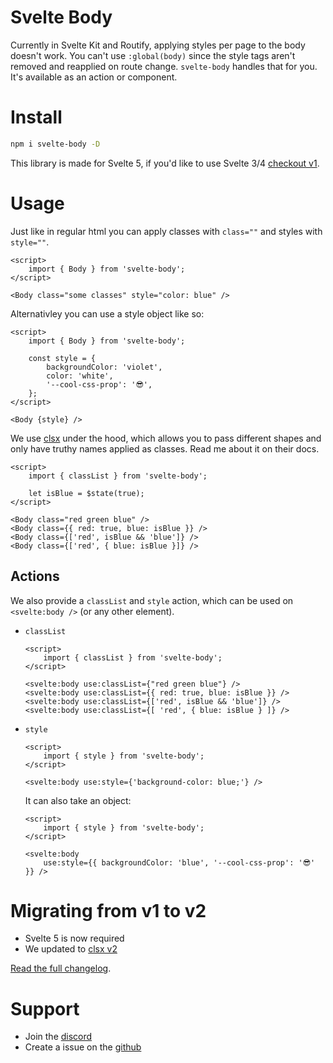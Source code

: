 # Svelte Body

Currently in Svelte Kit and Routify, applying styles per page to the body doesn't work. You can't use `:global(body)` since the style tags aren't removed and reapplied on route change. `svelte-body` handles that for you. It's available as an action or component.

# Install

```bash
npm i svelte-body -D
```

This library is made for Svelte 5, if you'd like to use Svelte 3/4 [checkout v1](https://www.npmjs.com/package/svelte-body/v/1.4.0).

# Usage

Just like in regular html you can apply classes with `class=""` and styles with `style=""`.

```svelte
<script>
	import { Body } from 'svelte-body';
</script>

<Body class="some classes" style="color: blue" />
```

Alternativley you can use a style object like so:

```svelte
<script>
	import { Body } from 'svelte-body';

	const style = {
		backgroundColor: 'violet',
		color: 'white',
		'--cool-css-prop': '😎',
	};
</script>

<Body {style} />
```

We use [clsx](https://github.com/lukeed/clsx) under the hood, which allows you to pass different shapes and only have truthy names applied as classes. Read me about it on their docs.

```svelte
<script>
	import { classList } from 'svelte-body';

	let isBlue = $state(true);
</script>

<Body class="red green blue" />
<Body class={{ red: true, blue: isBlue }} />
<Body class={['red', isBlue && 'blue']} />
<Body class={['red', { blue: isBlue }]} />
```

## Actions

We also provide a `classList` and `style` action, which can be used on `<svelte:body />` (or any other element).

-   `classList`

    ```svelte
    <script>
        import { classList } from 'svelte-body';
    </script>

    <svelte:body use:classList={"red green blue"} />
    <svelte:body use:classList={{ red: true, blue: isBlue }} />
    <svelte:body use:classList={['red', isBlue && 'blue']} />
    <svelte:body use:classList={[ 'red', { blue: isBlue } ]} />
    ```

-   `style`

    ```svelte
    <script>
    	import { style } from 'svelte-body';
    </script>

    <svelte:body use:style={'background-color: blue;'} />
    ```

    It can also take an object:

    ```svelte
    <script>
    	import { style } from 'svelte-body';
    </script>

    <svelte:body
    	use:style={{ backgroundColor: 'blue', '--cool-css-prop': '😎' }} />
    ```

# Migrating from v1 to v2

-   Svelte 5 is now required
-   We updated to [clsx v2](https://github.com/lukeed/clsx/releases/tag/v2.0.0)

[Read the full changelog](https://github.com/ghostdevv/svelte-body/releases/tag/v2.0.0).

# Support

-   Join the [discord](https://discord.gg/2Vd4wAjJnm)<br>
-   Create a issue on the [github](https://github.com/ghostdevv/svelte-body)
